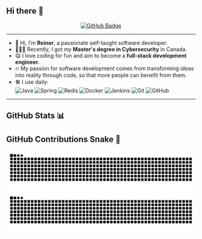 
<!--
**eMatthiola/eMatthiola** is a ✨ _special_ ✨ repository because its `README.md` (this file) appears on your GitHub profile.

Here are some ideas to get you started:

- 🔭 I’m currently working on ...
- 🌱 I’m currently learning ...
- 👯 I’m looking to collaborate on ...
- 🤔 I’m looking for help with ...
- 💬 Ask me about ...
- 📫 How to reach me: ...
- 😄 Pronouns: ...
- ⚡ Fun fact: ...
-->
## Hi there 👋  

<div align="center">
  <a href="https://github.com/eMatthiola">
    <img src="https://img.shields.io/badge/eMatthiola-orange?style=flat-square&logo=github" alt="GitHub Badge"/>
  </a>
</div>

---

- 🔭 Hi, I’m **Reiner**, a passionate self-taught software developer.  
- 🧑🏻‍💻 Recently, I got my **Master's degree in Cybersecurity** in Canada.  
- 😋 I love coding for fun and aim to become a **full-stack development engineer**.  
- 🔥 My passion for software development comes from transforming ideas into reality through code, so that more people can benefit from them.  
- 🛠️ I use daily:  
  ![Java](https://img.shields.io/badge/Java-007396?style=flat-square&logo=java&logoColor=white)
  ![Spring](https://img.shields.io/badge/Spring-6DB33F?style=flat-square&logo=spring&logoColor=white)
  ![Redis](https://img.shields.io/badge/Redis-DC382D?style=flat-square&logo=redis&logoColor=white)
  ![Docker](https://img.shields.io/badge/Docker-2496ED?style=flat-square&logo=docker&logoColor=white)
  ![Jenkins](https://img.shields.io/badge/Jenkins-D24939?style=flat-square&logo=jenkins&logoColor=white)
  ![Git](https://img.shields.io/badge/Git-F05032?style=flat-square&logo=git&logoColor=white)
  ![GitHub](https://img.shields.io/badge/GitHub-181717?style=flat-square&logo=github&logoColor=white)

---

## GitHub Stats 📊  
## GitHub Contributions Snake 🐍

![GitHub Snake Light](https://raw.githubusercontent.com/eMatthiola/eMatthiola/output/github-snake.svg#gh-light-mode-only)
![GitHub Snake Dark](https://raw.githubusercontent.com/eMatthiola/eMatthiola/output/github-snake-dark.svg#gh-dark-mode-only)

